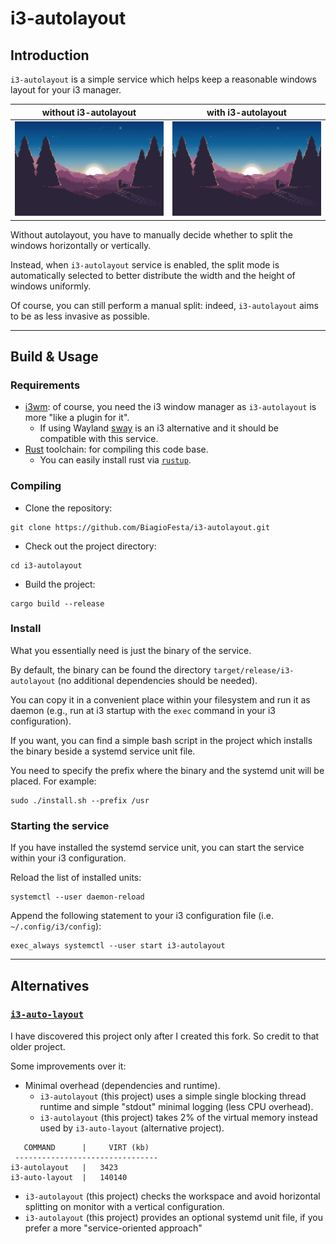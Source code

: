 # i3-autolayout

## Introduction
`i3-autolayout` is a simple service which helps keep a reasonable windows layout for your i3 manager.

without i3-autolayout      |  with i3-autolayout
:-------------------------:|:-------------------------:
 ![DEMO GIF without autolayout](https://github.com/BiagioFesta/i3-autolayout/blob/main/img/i3-autolayout-without.gif) |  ![DEMO GIF with autolayout](https://github.com/BiagioFesta/i3-autolayout/blob/main/img/i3-autolayout-with.gif)

Without autolayout, you have to manually decide whether to split the windows horizontally or vertically. 

Instead, when `i3-autolayout` service is enabled, the split mode is automatically selected to better distribute the width and the height of windows uniformly. 

Of course, you can still perform a manual split: indeed, `i3-autolayout` aims to be as less invasive as possible.

---

## Build & Usage

### Requirements

* [i3wm](https://i3wm.org/): of course, you need the i3 window manager as `i3-autolayout` is more "like a plugin for it".
  * If using Wayland [sway](https://swaywm.org/) is an i3 alternative and it should be compatible with this service.
* [Rust](https://www.rust-lang.org/) toolchain: for compiling this code base.
  * You can easily install rust via [`rustup`](https://rustup.rs/).
  
### Compiling

* Clone the repository:
```
git clone https://github.com/BiagioFesta/i3-autolayout.git
```

* Check out the project directory:
```
cd i3-autolayout
```

* Build the project:
```
cargo build --release
```

### Install
What you essentially need is just the binary of the service. 

By default, the binary can be found the directory `target/release/i3-autolayout` (no additional dependencies should be needed). 

You can copy it in a convenient place within your filesystem and run it as daemon (e.g., run at i3 startup with the `exec` command in your i3 configuration).

If you want, you can find a simple bash script in the project which installs the binary beside a systemd service unit file.

You need to specify the prefix where the binary and the systemd unit will be placed. For example:

```
sudo ./install.sh --prefix /usr
```

### Starting the service

If you have installed the systemd service unit, you can start the service within your i3 configuration.

Reload the list of installed units:
```
systemctl --user daemon-reload
```

Append the following statement to your i3 configuration file (i.e. `~/.config/i3/config`):
```
exec_always systemctl --user start i3-autolayout
```

---

## Alternatives

### [`i3-auto-layout`](https://github.com/chmln/i3-auto-layout)

I have discovered this project only after I created this fork. So credit to that older project.

Some improvements over it:
 * Minimal overhead (dependencies and runtime).
   * `i3-autolayout` (this project) uses a simple single blocking thread runtime and simple "stdout" minimal logging (less CPU overhead).
   * `i3-autolayout` (this project) takes 2% of the virtual memory instead used by `i3-auto-layout` (alternative project).
 ```
    COMMAND      |     VIRT (kb)
  --------------------------------
 i3-autolayout   |   3423
 i3-auto-layout  |   140140
 ```
 * `i3-autolayout` (this project) checks the workspace and avoid horizontal splitting on monitor with a vertical configuration.
 * `i3-autolayout` (this project) provides an optional systemd unit file, if you prefer a more "service-oriented approach"
